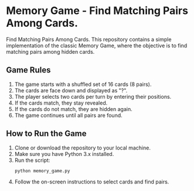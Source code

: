 # Memory Game - Find Matching Pairs Among Cards.
Find Matching Pairs Among Cards. This repository contains a simple implementation of the classic Memory Game, where the objective is to find matching pairs among hidden cards.

## Game Rules

1. The game starts with a shuffled set of 16 cards (8 pairs).
2. The cards are face down and displayed as "?".
3. The player selects two cards per turn by entering their positions.
4. If the cards match, they stay revealed.
5. If the cards do not match, they are hidden again.
6. The game continues until all pairs are found.

## How to Run the Game

1. Clone or download the repository to your local machine.
2. Make sure you have Python 3.x installed.
3. Run the script:
    ```bash
    python memory_game.py
    ```
4. Follow the on-screen instructions to select cards and find pairs.
